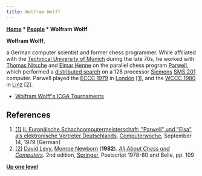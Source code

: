 ```yaml
---
title: Wolfram Wolff
---
```

**[Home](Home "Home") \* [People](People "People") \* Wolfram Wolff**


**Wolfram Wolff**,  

a German computer scientist and former chess programmer. While affiliated with the [Technical University of Munich](Technical_University_of_Munich "Technical University of Munich") during the late 70s, he worked with [Thomas Nitsche](Thomas_Nitsche "Thomas Nitsche") and [Elmar Henne](Elmar_Henne "Elmar Henne") on the parallel chess program [Parwell](Parwell "Parwell"), which performed a [distributed search](Parallel_Search "Parallel Search") on a 128 processor [Siemens](https://en.wikipedia.org/wiki/Siemens) [SMS 201](SMS_201 "SMS 201") computer. Parwell played the [ECCC 1979](ECCC_1979 "ECCC 1979") in [London](https://en.wikipedia.org/wiki/London) <a id="cite-note-1" href="#cite-ref-1">[1]</a>, and the [WCCC 1980](WCCC_1980 "WCCC 1980") in [Linz](https://en.wikipedia.org/wiki/Linz) <a id="cite-note-2" href="#cite-ref-2">[2]</a>.






* [Wolfram Wolff's ICGA Tournaments](https://www.game-ai-forum.org/icga-tournaments/person.php?id=441)


## References


1. <a id="cite-ref-1" href="#cite-note-1">[1]</a>  [II. Europäische Schachcomputermeisterschaft: "Parwell" und "Elsa" als elektronische Vertreter Deutschlands](https://www.computerwoche.de/a/ii-europaeische-schachcomputermeisterschaft-parwell-und-elsa-als-elektronische-vertreter-deutschlands,1193707), [Computerwoche](Computerworld#Woche "Computerworld"), September 14, 1979 (German)
2. <a id="cite-ref-2" href="#cite-note-2">[2]</a> [David Levy](David_Levy "David Levy"), [Monroe Newborn](Monroe_Newborn "Monroe Newborn") (**1982**). *[All About Chess and Computers](http://link.springer.com/book/10.1007/978-3-642-85538-2)*. 2nd edition, [Springer](https://en.wikipedia.org/wiki/Springer_Science%2BBusiness_Media), Postscript 1978-80 and Belle, pp. 109

**[Up one level](People "People")**







 
